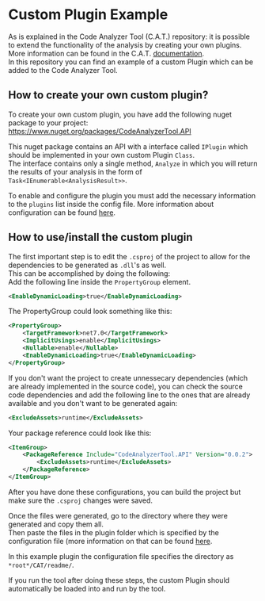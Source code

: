 # Custom Plugin Example

As is explained in the Code Analyzer Tool (C.A.T.) repository: it is possible to extend the functionality of the analysis by creating your own plugins. More information can be found in the C.A.T. [documentation](https://github.com/CodeAnalyzerIS/code-analyzer-tool/wiki).  
In this repository you can find an example of a custom Plugin which can be added to the Code Analyzer Tool.  

## How to create your own custom plugin?

To create your own custom plugin, you have add the following nuget package to your project:  https://www.nuget.org/packages/CodeAnalyzerTool.API  

This nuget package contains an API with a interface called `IPlugin` which should be implemented in your own custom Plugin `Class`.  
The interface contains only a single method, `Analyze` in which you will return the results of your analysis in the form of `Task<IEnumerable<AnalysisResult>>`.  

To enable and configure the plugin you must add the necessary information to the `plugins` list inside the config file. More information about configuration can be found [here](https://github.com/CodeAnalyzerIS/code-analyzer-tool/wiki/Configuration).

## How to use/install the custom plugin

The first important step is to edit the `.csproj` of the project to allow for the dependencies to be generated as `.dll`'s as well.  
This can be accomplished by doing the following:  
Add the following line inside the `PropertyGroup` element.  
```xml
<EnableDynamicLoading>true</EnableDynamicLoading>
```
The PropertyGroup could look something like this:  
```xml
<PropertyGroup>
    <TargetFramework>net7.0</TargetFramework>
    <ImplicitUsings>enable</ImplicitUsings>
    <Nullable>enable</Nullable>
    <EnableDynamicLoading>true</EnableDynamicLoading>
</PropertyGroup>
```
If you don't want the project to create unnessecary dependencies (which are already implemented in the source code), 
you can check the source code dependencies and add the following line to the ones that are already available and you don't want to be generated again:  
```xml
<ExcludeAssets>runtime</ExcludeAssets>
```
Your package reference could look like this:  
```xml
<ItemGroup>
    <PackageReference Include="CodeAnalyzerTool.API" Version="0.0.2">
        <ExcludeAssets>runtime</ExcludeAssets>
    </PackageReference>
</ItemGroup>
```
  
After you have done these configurations, you can build the project but make sure the `.csproj` changes were saved.  

Once the files were generated, go to the directory where they were generated and copy them all.  
Then paste the files in the plugin folder which is specified by the configuration file (more information on that can be found [here](https://github.com/CodeAnalyzerIS/code-analyzer-tool/wiki/Configuration).

In this example plugin the configuration file specifies the directory as `*root*/CAT/readme/`. 

If you run the tool after doing these steps, the custom Plugin should automatically be loaded into and run by the tool.
